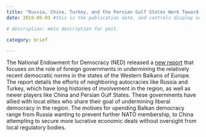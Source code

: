 ```yaml
---
title: "Russia, China, Turkey, and the Persian Gulf States Work Toward Democracy Erosion in the Western Balkans"
date: 2019-05-03 #this is the publication date, and controls display order.

# description: meta description for post.

category: brief

---
```


The National Endowment for Democracy (NED) released a [new report][link] that focuses on the role of foreign governments in undermining the relatively recent democratic norms in the states of the Western Balkans of Europe. The report details the efforts of neighboring autocracies like Russia and Turkey, which have long histories of involvement in the region, as well as newer players like China and Persian Gulf States. These governments have allied with local elites who share their goal of undermining liberal democracy in the region. The motives for upending Balkan democracy range from Russia wanting to prevent further NATO membership, to China attempting to secure more lucrative economic deals without oversight from local regulatory bodies.

[link]: https://www.ned.org/foreign-authoritarian-influence-western-balkans/